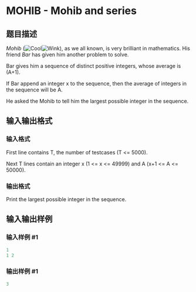 # MOHIB - Mohib and series

## 题目描述

_Mohib_ (![Cool](../../../gfx/jscripts/tiny_mce/plugins/emotions/img/smiley-cool.gif "Cool")![Wink](../../../gfx/jscripts/tiny_mce/plugins/emotions/img/smiley-wink.gif "Wink")), as we all known, is very brilliant in mathematics. His friend _Bar_ has given him another problem to solve.

Bar gives him a sequence of distinct positive integers, whose average is (A+1).

If Bar append an integer x to the sequence, then the average of integers in the sequence will be A.

He asked the Mohib to tell him the largest possible integer in the sequence.

## 输入输出格式

### 输入格式

First line contains T, the number of testcases (T <= 5000).

Next T lines contain an integer x (1 <= x <= 49999) and A (x+1 <= A <= 50000).

### 输出格式

Print the largest possible integer in the sequence.

## 输入输出样例

### 输入样例 #1

```cpp
1
1 2
```


### 输出样例 #1

```cpp
3
```


